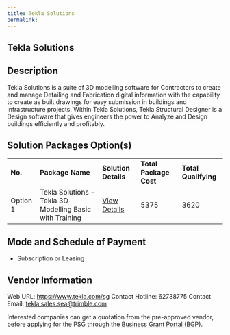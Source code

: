 ```yaml
---
title: Tekla Solutions
permalink: 
---
```


## Tekla Solutions

## Description

Tekla Solutions is a suite of 3D modelling software for Contractors to create and manage Detailing and Fabrication digital information with the capability to create as built drawings for easy submission in buildings and infrastructure projects. Within Tekla Solutions, Tekla Structural Designer is a Design software that gives engineers the power to Analyze and Design buildings efficiently and profitably.

## Solution Packages Option(s)

<table>
<tr>
<td><b>No.</b></td>
<td><b>Package Name</b></td>
<td><b>Solution Details</b></td>
<td><b>Total Package Cost</b></td>
<td><b>Total Qualifying</b></td>
</tr>
<tr>
<td>Option 1</td>
<td>Tekla Solutions - Tekla 3D Modelling Basic with Training</td>
<td><a href='https://www.gobusiness.gov.sg/images/psg/Desentitised_Trimble_Annex_3_CR_wef_31_Mar_2022_Part_4.pdf'>View Details</a></td>
<td>5375</td>
<td>3620</td>
</tr>
</table>

## Mode and Schedule of Payment

 - Subscription or Leasing

## Vendor Information

 Web URL: https://www.tekla.com/sg 
Contact Hotline: 62738775 
Contact Email: tekla.sales.sea@trimble.com 


Interested companies can get a quotation from the pre-approved vendor, before applying for the PSG through the <a href='https://www.businessgrants.gov.sg/'>Business Grant Portal (BGP)</a>.
